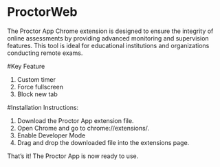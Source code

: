 # ProctorWeb
The Proctor App Chrome extension is designed to ensure the integrity of online assessments by providing advanced monitoring and supervision features. This tool is ideal for educational institutions and organizations conducting remote exams.

#Key Feature
1. Custom timer
2. Force fullscreen
3. Block new tab

#Installation Instructions:
1. Download the Proctor App extension file.
2. Open Chrome and go to chrome://extensions/.
3. Enable Developer Mode
4. Drag and drop the downloaded file into the extensions page.

That’s it! The Proctor App is now ready to use.
